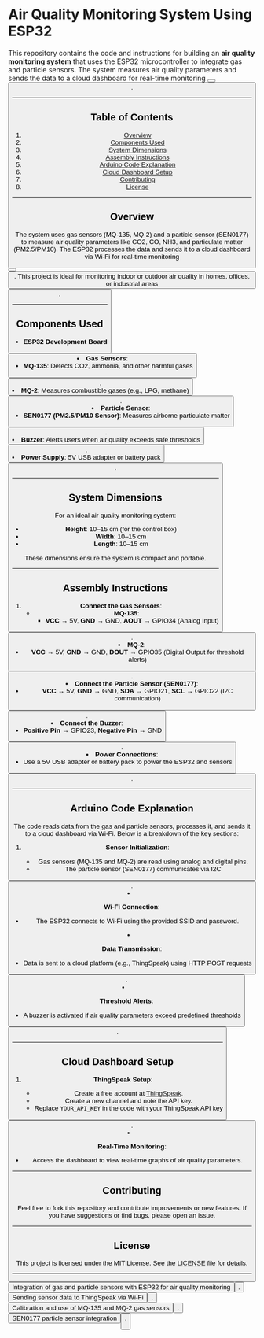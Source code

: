 # Air Quality Monitoring System Using ESP32

This repository contains the code and instructions for building an **air quality monitoring system** that uses the ESP32 microcontroller to integrate gas and particle sensors. The system measures air quality parameters and sends the data to a cloud dashboard for real-time monitoring <button class="citation-flag" data-index="1"><button class="citation-flag" data-index="5">.

---

## Table of Contents  
1. [Overview](#overview)  
2. [Components Used](#components-used)  
3. [System Dimensions](#system-dimensions)  
4. [Assembly Instructions](#assembly-instructions)  
5. [Arduino Code Explanation](#arduino-code-explanation)  
6. [Cloud Dashboard Setup](#cloud-dashboard-setup)  
7. [Contributing](#contributing)  
8. [License](#license)  

---

## Overview  
The system uses gas sensors (MQ-135, MQ-2) and a particle sensor (SEN0177) to measure air quality parameters like CO2, CO, NH3, and particulate matter (PM2.5/PM10). The ESP32 processes the data and sends it to a cloud dashboard via Wi-Fi for real-time monitoring <button class="citation-flag" data-index="1"><button class="citation-flag" data-index="5">. This project is ideal for monitoring indoor or outdoor air quality in homes, offices, or industrial areas <button class="citation-flag" data-index="4">.  

---

## Components Used  
- **ESP32 Development Board** <button class="citation-flag" data-index="2">  
- **Gas Sensors**:  
  - **MQ-135**: Detects CO2, ammonia, and other harmful gases <button class="citation-flag" data-index="5">.  
  - **MQ-2**: Measures combustible gases (e.g., LPG, methane) <button class="citation-flag" data-index="9">.  
- **Particle Sensor**:  
  - **SEN0177 (PM2.5/PM10 Sensor)**: Measures airborne particulate matter <button class="citation-flag" data-index="7">.  
- **Buzzer**: Alerts users when air quality exceeds safe thresholds <button class="citation-flag" data-index="5">.  
- **Power Supply**: 5V USB adapter or battery pack <button class="citation-flag" data-index="6">.  

---

## System Dimensions  
For an ideal air quality monitoring system:  
- **Height**: 10–15 cm (for the control box)  
- **Width**: 10–15 cm  
- **Length**: 10–15 cm  

These dimensions ensure the system is compact and portable.  

---

## Assembly Instructions  
1. **Connect the Gas Sensors**:  
   - **MQ-135**:  
     - **VCC** → 5V, **GND** → GND, **AOUT** → GPIO34 (Analog Input) <button class="citation-flag" data-index="5">.  
   - **MQ-2**:  
     - **VCC** → 5V, **GND** → GND, **DOUT** → GPIO35 (Digital Output for threshold alerts) <button class="citation-flag" data-index="9">.  
2. **Connect the Particle Sensor (SEN0177)**:  
   - **VCC** → 5V, **GND** → GND, **SDA** → GPIO21, **SCL** → GPIO22 (I2C communication) <button class="citation-flag" data-index="7">.  
3. **Connect the Buzzer**:  
   - **Positive Pin** → GPIO23, **Negative Pin** → GND <button class="citation-flag" data-index="5">.  
4. **Power Connections**:  
   - Use a 5V USB adapter or battery pack to power the ESP32 and sensors <button class="citation-flag" data-index="6">.  

---

## Arduino Code Explanation  
The code reads data from the gas and particle sensors, processes it, and sends it to a cloud dashboard via Wi-Fi. Below is a breakdown of the key sections:  

1. **Sensor Initialization**:  
   - Gas sensors (MQ-135 and MQ-2) are read using analog and digital pins.  
   - The particle sensor (SEN0177) communicates via I2C <button class="citation-flag" data-index="7">.  

2. **Wi-Fi Connection**:  
   - The ESP32 connects to Wi-Fi using the provided SSID and password.  

3. **Data Transmission**:  
   - Data is sent to a cloud platform (e.g., ThingSpeak) using HTTP POST requests <button class="citation-flag" data-index="2">.  

4. **Threshold Alerts**:  
   - A buzzer is activated if air quality parameters exceed predefined thresholds <button class="citation-flag" data-index="5">.  

---

## Cloud Dashboard Setup  
1. **ThingSpeak Setup**:  
   - Create a free account at [ThingSpeak](https://thingspeak.com/).  
   - Create a new channel and note the API key.  
   - Replace `YOUR_API_KEY` in the code with your ThingSpeak API key <button class="citation-flag" data-index="2">.  

2. **Real-Time Monitoring**:  
   - Access the dashboard to view real-time graphs of air quality parameters.  

---

## Contributing  
Feel free to fork this repository and contribute improvements or new features. If you have suggestions or find bugs, please open an issue.  

---

## License  
This project is licensed under the MIT License. See the [LICENSE](LICENSE) file for details.  

---

<button class="citation-flag" data-index="1"> Integration of gas and particle sensors with ESP32 for air quality monitoring <button class="citation-flag" data-index="1">.  
<button class="citation-flag" data-index="2"> Sending sensor data to ThingSpeak via Wi-Fi <button class="citation-flag" data-index="2">.  
<button class="citation-flag" data-index="5"> Calibration and use of MQ-135 and MQ-2 gas sensors <button class="citation-flag" data-index="5">.  
<button class="citation-flag" data-index="7"> SEN0177 particle sensor integration <button class="citation-flag" data-index="7">.  
